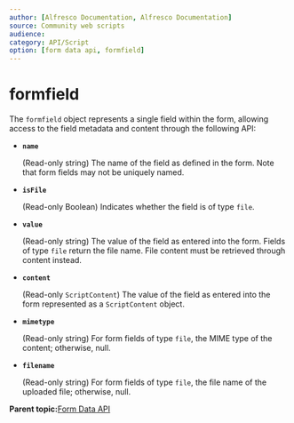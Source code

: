```yaml
---
author: [Alfresco Documentation, Alfresco Documentation]
source: Community web scripts
audience: 
category: API/Script
option: [form data api, formfield]
---
```


# formfield

The `formfield` object represents a single field within the form, allowing access to the field metadata and content through the following API:

-   **`name`**

    \(Read-only string\) The name of the field as defined in the form. Note that form fields may not be uniquely named.


-   **`isFile`**

    \(Read-only Boolean\) Indicates whether the field is of type `file`.


-   **`value`**

    \(Read-only string\) The value of the field as entered into the form. Fields of type `file` return the file name. File content must be retrieved through content instead.


-   **`content`**

    \(Read-only `ScriptContent`\) The value of the field as entered into the form represented as a `ScriptContent` object.


-   **`mimetype`**

    \(Read-only string\) For form fields of type `file`, the MIME type of the content; otherwise, null.


-   **`filename`**

    \(Read-only string\) For form fields of type `file`, the file name of the uploaded file; otherwise, null.


**Parent topic:**[Form Data API](../references/API-form-data.md)

